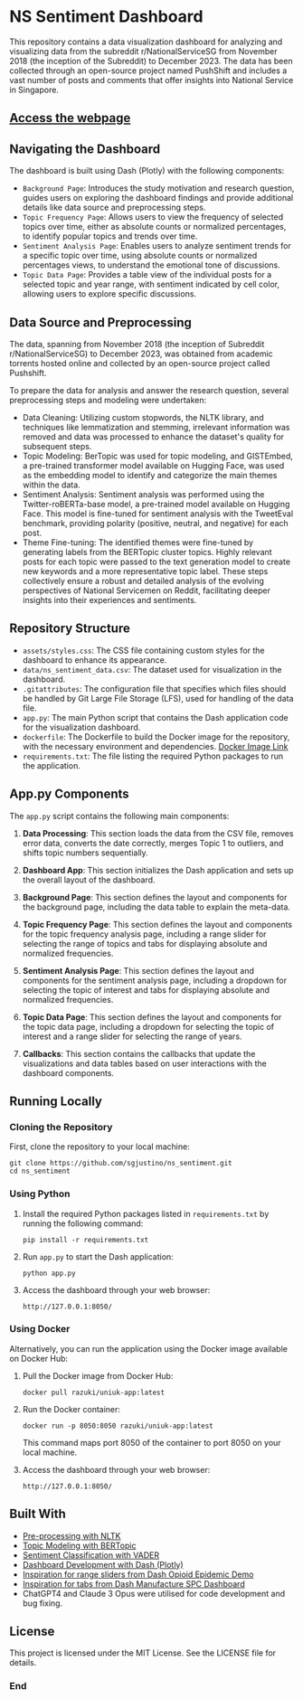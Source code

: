 # NS Sentiment Dashboard

This repository contains a data visualization dashboard for analyzing and visualizing data from the subreddit r/NationalServiceSG from November 2018 (the inception of the Subreddit) to December 2023. The data has been collected through an open-source project named PushShift and includes a vast number of posts and comments that offer insights into National Service in Singapore.

## [Access the webpage](XX)


## Navigating the Dashboard

The dashboard is built using Dash (Plotly) with the following components:

* `Background Page`: Introduces the study motivation and research question, guides users on exploring the dashboard findings and provide additional details like data source and preprocessing steps.
* `Topic Frequency Page`: Allows users to view the frequency of selected topics over time, either as absolute counts or normalized percentages, to identify popular topics and trends over time.
* `Sentiment Analysis Page`: Enables users to analyze sentiment trends for a specific topic over time, using absolute counts or normalized percentages views, to understand the emotional tone of discussions.
* `Topic Data Page`: Provides a table view of the individual posts for a selected topic and year range, with sentiment indicated by cell color, allowing users to explore specific discussions.
    
## Data Source and Preprocessing

The data, spanning from November 2018 (the inception of Subreddit r/NationalServiceSG) to December 2023, was obtained from academic torrents hosted online and collected by an open-source project called Pushshift.

To prepare the data for analysis and answer the research question, several preprocessing steps and modeling were undertaken:

* Data Cleaning: Utilizing custom stopwords, the NLTK library, and techniques like lemmatization and stemming, irrelevant information was removed and data was processed to enhance the dataset's quality for subsequent steps.
* Topic Modeling: BerTopic was used for topic modeling, and GISTEmbed, a pre-trained transformer model available on Hugging Face, was used as the embedding model to identify and categorize the main themes within the data.
* Sentiment Analysis: Sentiment analysis was performed using the Twitter-roBERTa-base model, a pre-trained model available on Hugging Face. This model is fine-tuned for sentiment analysis with the TweetEval benchmark, providing polarity (positive, neutral, and negative) for each post.
* Theme Fine-tuning: The identified themes were fine-tuned by generating labels from the BERTopic cluster topics. Highly relevant posts for each topic were passed to the text generation model to create new keywords and a more representative topic label.
These steps collectively ensure a robust and detailed analysis of the evolving perspectives of National Servicemen on Reddit, facilitating deeper insights into their experiences and sentiments.

## Repository Structure

- `assets/styles.css`: The CSS file containing custom styles for the dashboard to enhance its appearance.
- `data/ns_sentiment_data.csv`: The dataset used for visualization in the dashboard.
- `.gitattributes`: The configuration file that specifies which files should be handled by Git Large File Storage (LFS), used for handling of the data file.
- `app.py`: The main Python script that contains the Dash application code for the visualization dashboard.
- `dockerfile`: The Dockerfile to build the Docker image for the repository, with the necessary environment and dependencies. [Docker Image Link](https://hub.docker.com/r/razuki/uniuk-app)
- `requirements.txt`: The file listing the required Python packages to run the application.

## App.py Components

The `app.py` script contains the following main components:

1. **Data Processing**: This section loads the data from the CSV file, removes error data, converts the date correctly, merges Topic 1 to outliers, and shifts topic numbers sequentially.

2. **Dashboard App**: This section initializes the Dash application and sets up the overall layout of the dashboard.

3. **Background Page**: This section defines the layout and components for the background page, including the data table to explain the meta-data.

4. **Topic Frequency Page**: This section defines the layout and components for the topic frequency analysis page, including a range slider for selecting the range of topics and tabs for displaying absolute and normalized frequencies.

5. **Sentiment Analysis Page**: This section defines the layout and components for the sentiment analysis page, including a dropdown for selecting the topic of interest and tabs for displaying absolute and normalized frequencies.

6. **Topic Data Page**: This section defines the layout and components for the topic data page, including a dropdown for selecting the topic of interest and a range slider for selecting the range of years.

7. **Callbacks**: This section contains the callbacks that update the visualizations and data tables based on user interactions with the dashboard components.

## Running Locally

### Cloning the Repository

First, clone the repository to your local machine:

```
git clone https://github.com/sgjustino/ns_sentiment.git
cd ns_sentiment
```

### Using Python

1. Install the required Python packages listed in `requirements.txt` by running the following command:

   ```
   pip install -r requirements.txt
   ```

2. Run `app.py` to start the Dash application:

   ```
   python app.py
   ```

3. Access the dashboard through your web browser:

   ```
   http://127.0.0.1:8050/
   ```

### Using Docker

Alternatively, you can run the application using the Docker image available on Docker Hub:

1. Pull the Docker image from Docker Hub:

   ```
   docker pull razuki/uniuk-app:latest
   ```

2. Run the Docker container:

   ```
   docker run -p 8050:8050 razuki/uniuk-app:latest
   ```

   This command maps port 8050 of the container to port 8050 on your local machine.

3. Access the dashboard through your web browser:

   ```
   http://127.0.0.1:8050/
   ```

## Built With

- [Pre-processing with NLTK](https://github.com/nltk/nltk)
- [Topic Modeling with BERTopic](https://github.com/MaartenGr/BERTopic)
- [Sentiment Classification with VADER](https://github.com/cjhutto/vaderSentiment)
- [Dashboard Development with Dash (Plotly)](https://github.com/plotly/dash)
- [Inspiration for range sliders from Dash Opioid Epidemic Demo](https://github.com/plotly/dash-opioid-epidemic-demo)
- [Inspiration for tabs from Dash Manufacture SPC Dashboard](https://github.com/dkrizman/dash-manufacture-spc-dashboard)
- ChatGPT4 and Claude 3 Opus were utilised for code development and bug fixing.

## License

This project is licensed under the MIT License. See the LICENSE file for details.

### End